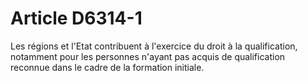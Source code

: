 # Article D6314-1

  
Les régions et l'Etat contribuent à l'exercice du droit à la qualification, notamment pour les personnes n'ayant pas acquis de qualification reconnue dans le cadre de la formation initiale.